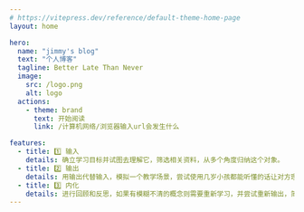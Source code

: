 ```yaml
---
# https://vitepress.dev/reference/default-theme-home-page
layout: home

hero:
  name: "jimmy's blog"
  text: "个人博客"
  tagline: Better Late Than Never
  image:
    src: /logo.png
    alt: logo
  actions:
    - theme: brand
      text: 开始阅读
      link: /计算机网络/浏览器输入url会发生什么

features:
  - title: 1️⃣ 输入
    details: 确立学习目标并试图去理解它，筛选相关资料，从多个角度归纳这个对象。
  - title: 2️⃣ 输出
    details: 用输出代替输入，模拟一个教学场景，尝试使用几岁小孩都能听懂的话让对方理解。
  - title: 3️⃣ 内化
    details: 进行回顾和反思，如果有模糊不清的概念则需要重新学习，并尝试重新输出，简化繁琐的概念，让知识更加通俗易懂，使其变得简洁有效也方便自己内化。
---
```

